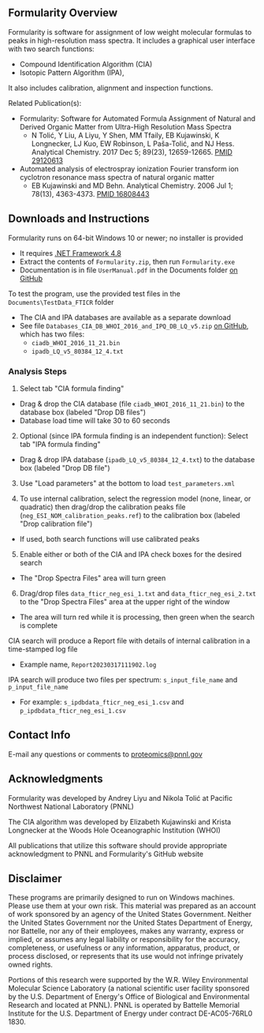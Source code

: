 ﻿## Formularity Overview

Formularity is software for assignment of low weight molecular formulas to peaks in high-resolution mass spectra.
It includes a graphical user interface with two search functions: 
* Compound Identification Algorithm (CIA)
* Isotopic Pattern Algorithm (IPA),

It also includes calibration, alignment and inspection functions.

Related Publication(s): 
* Formularity: Software for Automated Formula Assignment of Natural and Derived Organic Matter from Ultra-High Resolution Mass Spectra
  * N Tolić, Y Liu, A Liyu, Y Shen, MM Tfaily, EB Kujawinski, K Longnecker, LJ Kuo, EW Robinson, L Paša-Tolić, and NJ Hess. Analytical Chemistry. 2017 Dec 5; 89(23), 12659-12665. [PMID 29120613](https://pubmed.ncbi.nlm.nih.gov/29120613/)
* Automated analysis of electrospray ionization Fourier transform ion cyclotron resonance mass spectra of natural organic matter
  * EB Kujawinski and MD Behn. Analytical Chemistry. 2006 Jul 1; 78(13), 4363-4373. [PMID 16808443](https://pubmed.ncbi.nlm.nih.gov/16808443/)

## Downloads and Instructions

Formularity runs on 64-bit Windows 10 or newer; no installer is provided
* It requires [.NET Framework 4.8](https://dotnet.microsoft.com/en-us/download/dotnet-framework/net48)
* Extract the contents of `Formularity.zip`, then run `Formularity.exe`
* Documentation is in file `UserManual.pdf` in the Documents folder [on GitHub](https://github.com/PNNL-Comp-Mass-Spec/Formularity/tree/master/Documents)

To test the program, use the provided test files in the `Documents\TestData_FTICR` folder
* The CIA and IPA databases are available as a separate download
* See file `Databases_CIA_DB_WHOI_2016_and_IPQ_DB_LQ_v5.zip` [on GitHub](https://github.com/PNNL-Comp-Mass-Spec/Formularity/releases/tag/v1.0.8475), which has two files:
  * `ciadb_WHOI_2016_11_21.bin`
  * `ipadb_LQ_v5_80384_12_4.txt`

### Analysis Steps

1) Select tab "CIA formula finding"
* Drag & drop the CIA database (file `ciadb_WHOI_2016_11_21.bin`) to the database box (labeled "Drop DB files")
* Database load time will take 30 to 60 seconds

2) Optional (since IPA formula finding is an independent function): Select tab "IPA formula finding"
* Drag & drop IPA database (`ipadb_LQ_v5_80384_12_4.txt`) to the database box (labeled "Drop DB file")

3) Use "Load parameters" at the bottom to load `test_parameters.xml`

4) To use internal calibration, select the regression model (none, linear, or quadratic) then 
drag/drop the calibration peaks file (`neg_ESI_NOM_calibration_peaks.ref`) to the 
calibration box (labeled "Drop calibration file")
* If used, both search functions will use calibrated peaks

5) Enable either or both of the CIA and IPA check boxes for the desired search
* The "Drop Spectra Files" area will turn green

6) Drag/drop files `data_fticr_neg_esi_1.txt` and `data_fticr_neg_esi_2.txt` to the "Drop Spectra Files" area at the upper right of the window
* The area will turn red while it is processing, then green when the search is complete

CIA search will produce a Report file with details of internal calibration in a time-stamped log file
* Example name, `Report20230317111902.log`

IPA search will produce two files per spectrum: `s_input_file_name` and `p_input_file_name`
* For example: `s_ipdbdata_fticr_neg_esi_1.csv` and `p_ipdbdata_fticr_neg_esi_1.csv`

## Contact Info

E-mail any questions or comments to proteomics@pnnl.gov

## Acknowledgments

Formularity was developed by Andrey Liyu and Nikola Tolić at 
Pacific Northwest National Laboratory (PNNL)

The CIA algorithm was developed by Elizabeth Kujawinski and Krista Longnecker 
at the Woods Hole Oceanographic Institution (WHOI)

All publications that utilize this software should provide appropriate acknowledgment to PNNL and Formularity's GitHub website

## Disclaimer

These programs are primarily designed to run on Windows machines. Please use them at your own risk. 
This material was prepared as an account of work sponsored by an agency of the United States Government. 
Neither the United States Government nor the United States Department of Energy, nor Battelle, 
nor any of their employees, makes any warranty, express or implied, or assumes any legal liability 
or responsibility for the accuracy, completeness, or usefulness or any information, apparatus, product, 
or process disclosed, or represents that its use would not infringe privately owned rights.

Portions of this research were supported by the W.R. Wiley Environmental Molecular Science Laboratory 
(a national scientific user facility sponsored by the U.S. Department of Energy's Office of Biological 
and Environmental Research and located at PNNL). PNNL is operated by Battelle Memorial Institute for the 
U.S. Department of Energy under contract DE-AC05-76RL0 1830.
